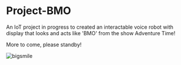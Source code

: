 # Project-BMO
An IoT project in progress to created an interactable voice robot with display that looks and acts like 'BMO' from the show Adventure Time!

More to come, please standby!

![bigsmile](https://github.com/JPDengler/Project-BMO/assets/130941901/2a517e09-dcda-4d37-9c12-8a4a8aef452d)
